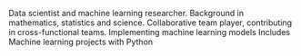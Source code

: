 Data scientist and machine learning researcher.
Background in mathematics, statistics and science.
Collaborative team player, contributing in cross-functional teams.
Implementing machine learning models 
Includes Machine learning projects with Python
<!---
Chykka/Chykka is a ✨ special ✨ repository because its `README.md` (this file) appears on your GitHub profile.
You can click the Preview link to take a look at your changes.
--->
